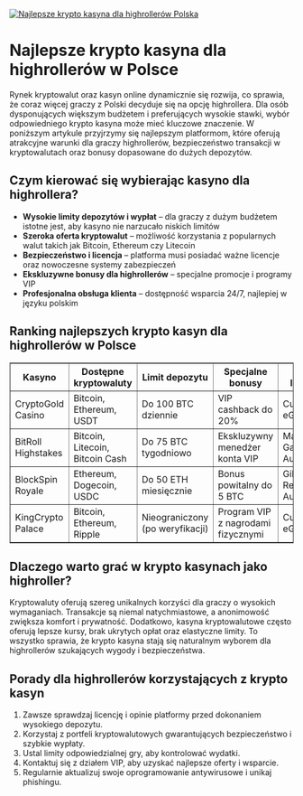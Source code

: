 [![Najlepsze krypto kasyna dla highrollerów Polska](https://123-caf.pages.dev/gitsignup.png)](https://vrmoo.ru/Bt82HjjY)

<h1>Najlepsze krypto kasyna dla highrollerów w Polsce</h1>  <p>Rynek kryptowalut oraz kasyn online dynamicznie się rozwija, co sprawia, że coraz więcej graczy z Polski decyduje się na opcję highrollera. Dla osób dysponujących większym budżetem i preferujących wysokie stawki, wybór odpowiedniego krypto kasyna może mieć kluczowe znaczenie. W poniższym artykule przyjrzymy się najlepszym platformom, które oferują atrakcyjne warunki dla graczy highrollerów, bezpieczeństwo transakcji w kryptowalutach oraz bonusy dopasowane do dużych depozytów.</p>  <h2>Czym kierować się wybierając kasyno dla highrollera?</h2> <ul>   <li><strong>Wysokie limity depozytów i wypłat</strong> – dla graczy z dużym budżetem istotne jest, aby kasyno nie narzucało niskich limitów</li>   <li><strong>Szeroka oferta kryptowalut</strong> – możliwość korzystania z popularnych walut takich jak Bitcoin, Ethereum czy Litecoin</li>   <li><strong>Bezpieczeństwo i licencja</strong> – platforma musi posiadać ważne licencje oraz nowoczesne systemy zabezpieczeń</li>   <li><strong>Ekskluzywne bonusy dla highrollerów</strong> – specjalne promocje i programy VIP</li>   <li><strong>Profesjonalna obsługa klienta</strong> – dostępność wsparcia 24/7, najlepiej w języku polskim</li> </ul>  <h2>Ranking najlepszych krypto kasyn dla highrollerów w Polsce</h2> <table border="1" cellpadding="8" cellspacing="0" style="border-collapse: collapse; width: 100%;">   <thead>     <tr>       <th>Kasyno</th>       <th>Dostępne kryptowaluty</th>       <th>Limit depozytu</th>       <th>Specjalne bonusy</th>       <th>Typ licencji</th>     </tr>   </thead>   <tbody>     <tr>       <td>CryptoGold Casino</td>       <td>Bitcoin, Ethereum, USDT</td>       <td>Do 100 BTC dziennie</td>       <td>VIP cashback do 20%</td>       <td>Curacao eGaming</td>     </tr>     <tr>       <td>BitRoll Highstakes</td>       <td>Bitcoin, Litecoin, Bitcoin Cash</td>       <td>Do 75 BTC tygodniowo</td>       <td>Ekskluzywny menedżer konta VIP</td>       <td>Malta Gaming Authority</td>     </tr>     <tr>       <td>BlockSpin Royale</td>       <td>Ethereum, Dogecoin, USDC</td>       <td>Do 50 ETH miesięcznie</td>       <td>Bonus powitalny do 5 BTC</td>       <td>Gibraltar Regulatory Authority</td>     </tr>     <tr>       <td>KingCrypto Palace</td>       <td>Bitcoin, Ethereum, Ripple</td>       <td>Nieograniczony (po weryfikacji)</td>       <td>Program VIP z nagrodami fizycznymi</td>       <td>Curacao eGaming</td>     </tr>   </tbody> </table>  <h2>Dlaczego warto grać w krypto kasynach jako highroller?</h2> <p>Kryptowaluty oferują szereg unikalnych korzyści dla graczy o wysokich wymaganiach. Transakcje są niemal natychmiastowe, a anonimowość zwiększa komfort i prywatność. Dodatkowo, kasyna kryptowalutowe często oferują lepsze kursy, brak ukrytych opłat oraz elastyczne limity. To wszystko sprawia, że krypto kasyna stają się naturalnym wyborem dla highrollerów szukających wygody i bezpieczeństwa.</p>  <h2>Porady dla highrollerów korzystających z krypto kasyn</h2> <ol>   <li>Zawsze sprawdzaj licencję i opinie platformy przed dokonaniem wysokiego depozytu.</li>   <li>Korzystaj z portfeli kryptowalutowych gwarantujących bezpieczeństwo i szybkie wypłaty.</li>   <li>Ustal limity odpowiedzialnej gry, aby kontrolować wydatki.</li>   <li>Kontaktuj się z działem VIP, aby uzyskać najlepsze oferty i wsparcie.</li>   <li>Regularnie aktualizuj swoje oprogramowanie antywirusowe i unikaj phishingu.</li> </ol>